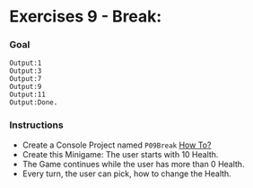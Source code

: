 # Exercises 9 - Break: 

### Goal
```
Output:1
Output:3
Output:7
Output:9
Output:11
Output:Done.
```

### Instructions
- Create a Console Project named `P09Break` [How To?](https://gist\.github\.com/marczaku/a8b3c38c37e8876a46194a73ed24b1f2)
- Create this Minigame: The user starts with 10 Health.
- The Game continues while the user has more than 0 Health.
- Every turn, the user can pick, how to change the Health.

